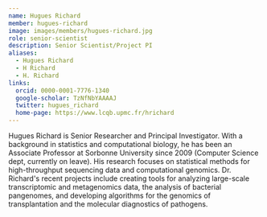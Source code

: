 ```yaml
---
name: Hugues Richard
member: hugues-richard
image: images/members/hugues-richard.jpg
role: senior-scientist
description: Senior Scientist/Project PI
aliases:
  - Hugues Richard
  - H Richard
  - H. Richard
links:
  orcid: 0000-0001-7776-1340
  google-scholar: TzNfNbYAAAAJ
  twitter: hugues_richard
  home-page: https://www.lcqb.upmc.fr/hrichard
---
```


Hugues Richard is Senior Researcher and Principal Investigator. With a background in statistics and computational biology, he has been an Associate Professor at Sorbonne University since 2009 (Computer Science dept, currently on leave). His research focuses on statistical methods for high-throughput sequencing data and computational genomics. Dr. Richard's recent projects include creating tools for analyzing large-scale transcriptomic and metagenomics data, the analysis of bacterial pangenomes, and developing algorithms for the genomics of transplantation and the molecular diagnostics of pathogens.

